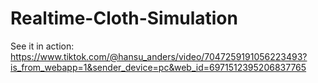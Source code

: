 # Realtime-Cloth-Simulation
See it in action:
https://www.tiktok.com/@hansu_anders/video/7047259191056223493?is_from_webapp=1&sender_device=pc&web_id=6971512395206837765
